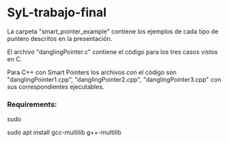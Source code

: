 # SyL-trabajo-final

La carpeta "smart_pointer_example" contiene los ejemplos de cada tipo de puntero descritos en la presentación. 

El archivo "danglingPointer.c" contiene el código para los tres casos vistos en C.

Para C++ con Smart Pointers los archivos con el código son "danglingPointer1.cpp", "danglingPointer2.cpp", "danglingPointer3.cpp" con sus correspondientes
ejecutables.


### Requirements:

sudo 

sudo apt install gcc-multilib g++-multilib

